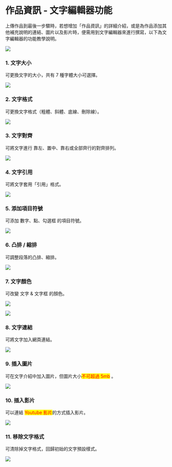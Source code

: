 # 作品資訊 - 文字編輯器功能

上傳作品到最後一步驟時，若想增加「作品資訊」的詳細介紹，或是為作品添加其他補充說明的連結、圖片以及影片時，便需用到文字編輯器來進行撰寫，以下為文字編輯器的功能教學說明。

![](<../../.gitbook/assets/截圖 2022-07-18 下午3.30.15.png>)

### 1. 文字大小

可更換文字的大小，共有 7 種字體大小可選擇。

![](<../../.gitbook/assets/截圖 2022-07-18 下午3.23.12.png>)

### 2. 文字格式

可更換文字格式（粗體、斜體、底線、刪除線）。

![](<../../.gitbook/assets/截圖 2022-07-18 下午2.32.34.png>)

### 3. 文字對齊

可將文字進行 靠左、置中、靠右或全部齊行的對齊排列。

![](<../../.gitbook/assets/截圖 2022-07-18 下午2.37.11.png>)

### 4. 文字引用

可將文字套用「引用」格式。

![](<../../.gitbook/assets/截圖 2022-07-18 下午2.45.44.png>)

### 5. 添加項目符號

可添加 數字、點、勾選框 的項目符號。

![](<../../.gitbook/assets/截圖 2022-07-18 下午2.55.14.png>)

### 6. 凸排 / 縮排

可調整段落的凸排、縮排。

![](<../../.gitbook/assets/截圖 2022-07-18 下午2.57.34.png>)

### 7. 文字顏色

可改變 文字 & 文字框 的顏色。

![](<../../.gitbook/assets/截圖 2022-07-18 下午3.00.05.png>)

![](<../../.gitbook/assets/截圖 2022-07-18 下午3.02.44.png>)

### 8. 文字連結

可將文字加入網頁連結。

![](<../../.gitbook/assets/截圖 2022-07-18 下午3.04.52.png>)

### 9. 插入圖片

可在文字介紹中加入圖片，但圖片大小<mark style="color:red;">不可超過 5mb</mark> 。

![](<../../.gitbook/assets/截圖 2022-07-18 下午3.08.04.png>)

### 10. 插入影片

可以連結 <mark style="color:red;">Youtube 影片</mark>的方式插入影片。

![](<../../.gitbook/assets/截圖 2022-07-18 下午3.12.40.png>)

### 11. 移除文字格式

可清除掉文字格式，回歸初始的文字預設樣式。

![](<../../.gitbook/assets/截圖 2022-07-18 下午3.14.38.png>)
